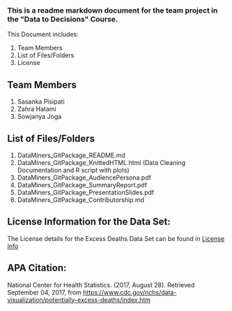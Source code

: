 ### This is a readme markdown document for the team project in the "Data to Decisions" Course.
This Document includes:
1. Team Members
2. List of Files/Folders
3. License

## Team Members
1. Sasanka Pisipati
2. Zahra Hatami
3. Sowjanya Joga


## List of Files/Folders
1. DataMiners_GitPackage_README.md
2. DataMiners_GitPackage_KnittedHTML.html (Data Cleaning Documentation and R script with plots)
4. DataMiners_GitPackage_AudiencePersona.pdf
5. DataMiners_GitPackage_SummaryReport.pdf 
6. DataMiners_GitPackage_PresentationSlides.pdf
7. DataMiners_GitPackage_Contributorship.md


## License Information for the Data Set:
The License details for the Excess Deaths Data Set can be found in [License Info](https://www.cms.gov/about-cms/agency-information/aboutwebsite/privacy-policy.html)

## APA Citation:
National Center for Health Statistics. (2017, August 28). Retrieved September 04, 2017, from https://www.cdc.gov/nchs/data-visualization/potentially-excess-deaths/index.htm
 
  

